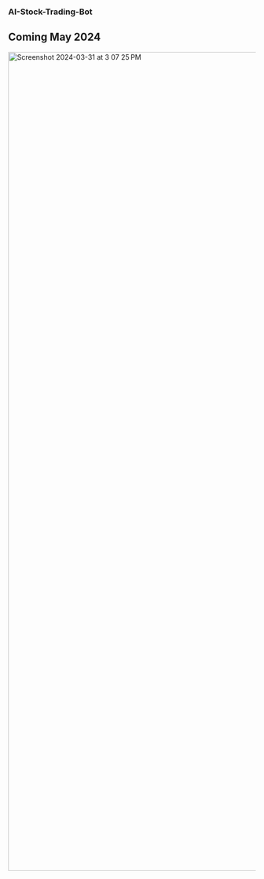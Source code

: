### AI-Stock-Trading-Bot 
## Coming May 2024

<img width="1668" alt="Screenshot 2024-03-31 at 3 07 25 PM" src="https://github.com/Anjoliekate/AI-Stock-Trading-Bot/assets/99061657/9630e0dc-c48f-4f3a-92e7-401b145382bf">
